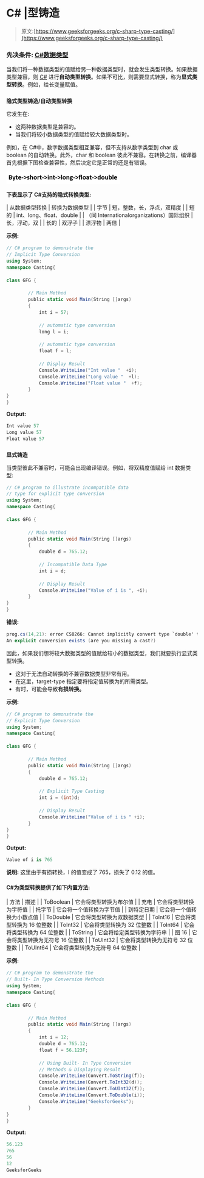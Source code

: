# C# |型铸造

> 原文:[https://www.geeksforgeeks.org/c-sharp-type-casting/](https://www.geeksforgeeks.org/c-sharp-type-casting/)

### 先决条件: [C#数据类型](https://www.geeksforgeeks.org/c-data-types-2/)

当我们将一种数据类型的值赋给另一种数据类型时，就会发生类型转换。如果数据类型兼容，则 [C#](https://www.geeksforgeeks.org/introduction-to-c-sharp/) 进行**自动类型转换**。如果不可比，则需要显式转换，称为**显式类型转换**。例如，给长变量赋值。

### 

**隐式类型铸造/自动类型转换**

它发生在:

*   这两种数据类型是兼容的。
*   当我们将较小数据类型的值赋给较大数据类型时。

例如，在 C#中，数字数据类型相互兼容，但不支持从数字类型到 char 或 boolean 的自动转换。此外，char 和 boolean 彼此不兼容。在转换之前，编译器首先根据下图检查兼容性，然后决定它是正常的还是有错误。

![](img/a22bc14a6adf01831e3cf037250151a5.png)

**下表显示了 C#支持的隐式转换类型:**

| 从数据类型转换 | 转换为数据类型 |
| 字节 | 短，整数，长，浮点，双精度 |
| 短的 | int、long、float、double |
| （同 Internationalorganizations）国际组织 | 长，浮动，双 |
| 长的 | 双浮子 |
| 漂浮物 | 两倍 |

**示例:**

```cs
// C# program to demonstrate the
// Implicit Type Conversion
using System;
namespace Casting{

class GFG {

        // Main Method
        public static void Main(String []args)
        {
            int i = 57; 

            // automatic type conversion
            long l = i; 

            // automatic type conversion
            float f = l;

            // Display Result
            Console.WriteLine("Int value "  +i);
            Console.WriteLine("Long value "  +l);
            Console.WriteLine("Float value "  +f);
        }
}
}
```

**Output:**

```cs
Int value 57
Long value 57
Float value 57

```

### 

**显式铸造**

当类型彼此不兼容时，可能会出现编译错误。例如，将双精度值赋给 int 数据类型:

```cs
// C# program to illustrate incompatible data 
// type for explicit type conversion
using System;
namespace Casting{

class GFG {

        // Main Method
        public static void Main(String []args)
        {
            double d = 765.12;

            // Incompatible Data Type
            int i = d;

            // Display Result    
            Console.WriteLine("Value of i is ", +i);
        }
}
}
```

**错误:**

```cs
prog.cs(14,21): error CS0266: Cannot implicitly convert type `double' to `int'.
An explicit conversion exists (are you missing a cast?)

```

因此，如果我们想将较大数据类型的值赋给较小的数据类型，我们就要执行显式类型转换。

*   这对于无法自动转换的不兼容数据类型非常有用。
*   在这里，target-type 指定要将指定值转换为的所需类型。
*   有时，可能会导致**有损转换。**

**示例:**

```cs
// C# program to demonstrate the
// Explicit Type Conversion
using System;
namespace Casting{

class GFG {

        // Main Method
        public static void Main(String []args)
        {
            double d = 765.12;

            // Explicit Type Casting
            int i = (int)d;

            // Display Result
            Console.WriteLine("Value of i is " +i);
        }
}
}
```

**Output:**

```cs
Value of i is 765

```

**说明:**
这里由于有损转换，I 的值变成了 765，损失了 0.12 的值。

#### C#为类型转换提供了如下内置方法:

| 方法 | 描述 |
| ToBoolean | 它会将类型转换为布尔值 |
| 充电 | 它会将类型转换为字符值 |
| 托字节 | 它会将一个值转换为字节值 |
| 到特定日期 | 它会将一个值转换为小数点值 |
| ToDouble | 它会将类型转换为双数据类型 |
| ToInt16 | 它会将类型转换为 16 位整数 |
| ToInt32 | 它会将类型转换为 32 位整数 |
| ToInt64 | 它会将类型转换为 64 位整数 |
| ToString | 它会将给定类型转换为字符串 |
| 图 16 | 它会将类型转换为无符号 16 位整数 |
| ToUInt32 | 它会将类型转换为无符号 32 位整数 |
| ToUInt64 | 它会将类型转换为无符号 64 位整数 |

**示例:**

```cs
// C# program to demonstrate the
// Built- In Type Conversion Methods
using System;
namespace Casting{

class GFG {

        // Main Method
        public static void Main(String []args)
        {
            int i = 12;
            double d = 765.12;
            float f = 56.123F;

            // Using Built- In Type Conversion
            // Methods & Displaying Result
            Console.WriteLine(Convert.ToString(f));
            Console.WriteLine(Convert.ToInt32(d));
            Console.WriteLine(Convert.ToUInt32(f));
            Console.WriteLine(Convert.ToDouble(i));
            Console.WriteLine("GeeksforGeeks");
        }
}
}
```

**Output:**

```cs
56.123
765
56
12
GeeksforGeeks

```